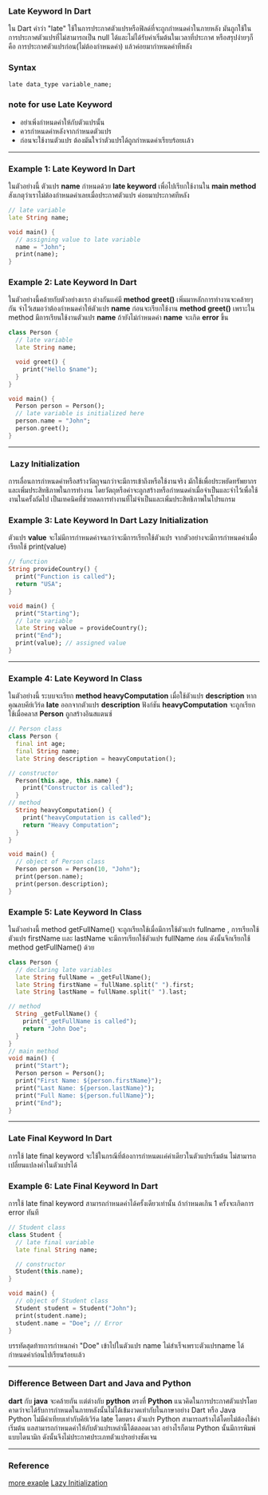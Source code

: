 ### Late Keyword In Dart
ใน Dart คำว่า "late" ใช้ในการประกาศตัวแปรหรือฟิลด์ที่จะถูกกำหนดค่าในภายหลัง มันถูกใช้ในการประกาศตัวแปรที่ไม่สามารถเป็น null ได้และไม่ได้รับค่าเริ่มต้นในเวลาที่ประกาศ หรือสรุปง่ายๆก็คือ การประกาศตัวแปรก่อน(ไม่ต้องกำหนดค่า) แล้วค่อยมากำหนดค่าทีหลัง

### Syntax

```dart
late data_type variable_name;
```
### note for use Late Keyword
- อย่าเพิ่งกำหนดค่าให้กับตัวแปรนั้น
- ควรกำหนดค่าหลังจากกำหนดตัวแปร
- ก่อนจะใช้งานตัวแปร ต้องมันใจว่าตัวแปรได้ถูกกำหนดค่าเรียบร้อยเเล้ว

-----------------------

### Example 1: Late Keyword In Dart

ในตัวอย่างนี้ ตัวแปร **name** กำหนดด้วย **late keyword** เพื่อไปเรียกใช้งานใน  **main method**
สังเกตุว่าเราไม่ต้องกำหนดค่าเลยเมื่อประกาศตัวแปร ค่อยมาประกาศทีหลัง
```dart
// late variable
late String name;

void main() {
  // assigning value to late variable
  name = "John";
  print(name);
}
```

### Example 2: Late Keyword In Dart

ในตัวอย่างนี้คล้ายกับตัวอย่างเเรก ต่างกันเเค่มี **method greet()** เพิ่มมาหลักการทำงานจะคล้ายๆกัน
จำไว้เสมอว่าต้องกำหนดค่าให้ตัวแปร **name** ก่อนจะเรียกใช้งาน **method greet()** เพราะใน method มีการเรียนใช้งานตัวแปร **name** ถ้ายังไม่กำหนดค่า **name** จะเกิด **error** ขึ้น
```dart
class Person {
  // late variable
  late String name;

  void greet() {
    print("Hello $name");
  }
}

void main() {
  Person person = Person();
  // late variable is initialized here
  person.name = "John";
  person.greet();
}
```

------------

###  Lazy Initialization
การเลื่อนการกำหนดค่าหรือสร้างวัตถุจนกว่าจะมีการเข้าถึงหรือใช้งานจริง มักใช้เพื่อประหยัดทรัพยากรและเพิ่มประสิทธิภาพในการทำงาน โดยวัตถุหรือค่าจะถูกสร้างหรือกำหนดค่าเมื่อจำเป็นและจำไว้เพื่อใช้งานในครั้งถัดไป เป็นเทคนิคที่ช่วยลดการทำงานที่ไม่จำเป็นและเพิ่มประสิทธิภาพในโปรแกรม


### Example 3: Late Keyword In Dart Lazy Initialization

ตัวแปร **value** จะไม่มีการกำหนดค่าจนกว่าจะมีการเรียกใช้ตัวแปร จากตัวอย่างจะมีการกำหนดค่าเมื่อเรียกใช้  print(value)

```dart
// function
String provideCountry() {
  print("Function is called");
  return "USA";
}

void main() {
  print("Starting");
  // late variable
  late String value = provideCountry();
  print("End");
  print(value); // assigned value
}
```


--------------

### Example 4: Late Keyword In Class

ในตัวอย่างนี้ ระบบจะเรียก  **method heavyComputation** เมื่อใช้ตัวแปร **description** หากคุณลบคีย์เวิร์ด **late** ออกจากตัวแปร **description** ฟังก์ชัน **heavyComputation** จะถูกเรียกใช้เมื่อคลาส **Person** ถูกสร้างอินสแตนซ์

```dart
// Person class
class Person {
  final int age;
  final String name;
  late String description = heavyComputation();

// constructor
  Person(this.age, this.name) {
    print("Constructor is called");
  }
// method
  String heavyComputation() {
    print("heavyComputation is called");
    return "Heavy Computation";
  }
}

void main() {
  // object of Person class
  Person person = Person(10, "John");
  print(person.name);
  print(person.description); 
}
```


### Example 5: Late Keyword In Class

ในตัวอย่างนี้ method  getFullName() จะถูกเรียกใช้เมื่อมีการใช้ตัวแปร fullname , การเรียกใช้ตัวแปร firstName เเละ  lastName จะมีการเรียกใช้ตัวแปร fullName ก่อน ดังนั้นจึกเรียกใช้ method getFullName() ด้วย

```dart
class Person {
  // declaring late variables
  late String fullName = _getFullName();
  late String firstName = fullName.split(" ").first;
  late String lastName = fullName.split(" ").last;

// method
  String _getFullName() {
    print("_getFullName is called");
    return "John Doe";
  }
}
// main method
void main() {
  print("Start");
  Person person = Person();
  print("First Name: ${person.firstName}");
  print("Last Name: ${person.lastName}");
  print("Full Name: ${person.fullName}");
  print("End");
}
```

------------------------

### Late Final Keyword In Dart
การใช้ late final keyword จะใช้ในกรณีที่ต้องการกำหนดเเค่ค่าเดียวในตัวแปรเริ่มต้น ไม่สามารถเปลี่ยนแปลงค่าในตัวแปรได้

### Example 6: Late Final Keyword In Dart
การใช้  late final keyword  สามารถกำหนดค่าได้ครั้งเดียวเท่านั้น ถ้ากำหนดเกิน 1 ครั้งจะเกิดการ error ทันที

```dart
// Student class
class Student {
  // late final variable
  late final String name;

  // constructor
  Student(this.name);
}

void main() {
  // object of Student class
  Student student = Student("John");
  print(student.name);
  student.name = "Doe"; // Error
}
```

บรรทัดสุดท้ายการกำหนกค่า "Doe" เข้าไปในตัวแปร name ไม่สำเร็จเพราะตัวแปรname ได้กำหนดค่าก่อนไปเรียนร้อยเเล้ว

-------------------
### Difference Between Dart and Java and Python

**dart** กับ **java** จะคล้ายกัน เเต่ต่างกับ **python** ตรงที่ **Python** แนวคิดในการประกาศตัวแปรโดยคาดว่าจะได้รับการกำหนดในภายหลังนั้นไม่ได้เข้มงวดเท่ากับในภาษาอย่าง Dart หรือ Java Python ไม่มีค่าเทียบเท่ากับคีย์เวิร์ด late โดยตรง ตัวแปร Python สามารถสร้างได้โดยไม่ต้องใช้ค่าเริ่มต้น แลสามารถกำหนดค่าให้กับตัวแปรเหล่านี้ได้ตลอดเวลา อย่างไรก็ตาม Python นั้นมีการพิมพ์แบบไดนามิก ดังนั้นจึงไม่ประกาศประเภทตัวแปรอย่างชัดเจน

-----------------------
### Reference

[more exaple](https://www.educative.io/answers/what-is-the-late-keyword-in-dart)
[Lazy Initialization](https://dev.to/pktintali/late-variables-in-dart-dart-learning-series-1-2opf)
